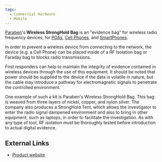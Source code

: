 ```yaml
---
tags:
  - Commercial Hardware
  - Mobile
---
```

[Paraben](paraben_forensics.md)'s **Wireless StrongHold Bag** is an "evidence
bag" for wireless radio frequency devices, for [PDAs](pdas.md),
[Cell Phones](cell_phones.md), and [SmartPhones](smartphones.md).

In order to prevent a wireless device from connecting to the network, the
device (e.g. a Cell Phone) can be placed inside of a RF Isolation bag or
Faraday bag to blocks radio transmissions.

First responders can help to maintain the integrity of evidence contained in
wireless devices through the use of this equipment. It should be noted that
power should be supplied to the device if the data is volatile in nature, but
the cable may introduce a pathway for electromagnetic signals to penetrate the
controlled environment.

One example of such a kit is Paraben's Wireless StrongHold Bag. This bag is
weaved from three layers of nickel, copper, and nylon silver. The company also
produces a StrongHold Tent, which allows the investigator to enter the radio
signal dampened environment and also to bring in other equipment, such as
laptops, in order to facilitate the investigation.  As with any type of tool,
RF isolation must be thoroughly tested before introduction to actual digital
evidence.

## External Links

* [Product website](https://paraben.com/stronghold-faraday-protection/)
